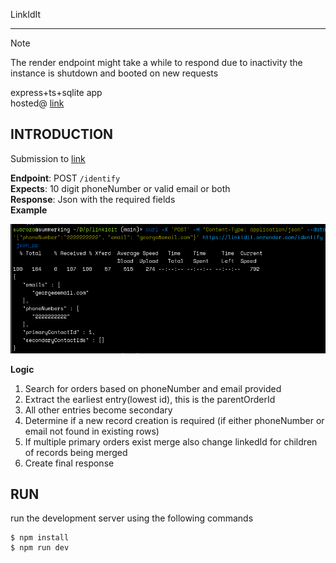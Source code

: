 LinkIdIt

--- 

> [!NOTE]  
> The render endpoint might take a while to respond due to inactivity the instance is shutdown and booted on new requests

express+ts+sqlite app <br>
hosted@  [link](https://linkidit.onrender.com/identify)

## INTRODUCTION

Submission to [link](https://bitespeed.notion.site/Bitespeed-Backend-Task-Identity-Reconciliation-1fb21bb2a930802eb896d4409460375c)

**Endpoint**: POST `/identify`  <br>
**Expects**: 10 digit phoneNumber or valid email or both <br>
**Response**: Json with the required fields <br>
**Example**

![example.png](./example.png)

**Logic**
1. Search for orders based on phoneNumber and email provided
2. Extract the earliest entry(lowest id), this is the parentOrderId
3. All other entries become secondary
4. Determine if a new record creation is required (if either phoneNumber or email not found in existing rows)
5. If multiple primary orders exist merge also change linkedId for children of records being merged
6. Create final response 


## RUN

run the development server using the following commands

```
$ npm install
$ npm run dev
```


